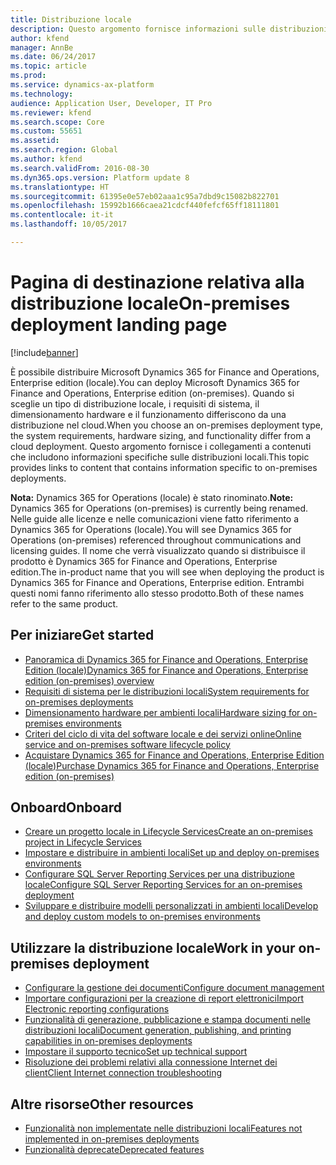 ```yaml
---
title: Distribuzione locale
description: Questo argomento fornisce informazioni sulle distribuzioni locali e collegamenti a contenuti ad esse correlati.
author: kfend
manager: AnnBe
ms.date: 06/24/2017
ms.topic: article
ms.prod: 
ms.service: dynamics-ax-platform
ms.technology: 
audience: Application User, Developer, IT Pro
ms.reviewer: kfend
ms.search.scope: Core
ms.custom: 55651
ms.assetid: 
ms.search.region: Global
ms.author: kfend
ms.search.validFrom: 2016-08-30
ms.dyn365.ops.version: Platform update 8
ms.translationtype: HT
ms.sourcegitcommit: 61395e0e57eb02aaa1c95a7dbd9c15082b822701
ms.openlocfilehash: 15992b1666caea21cdcf440fefcf65ff18111801
ms.contentlocale: it-it
ms.lasthandoff: 10/05/2017

---
```

# <a name="on-premises-deployment-landing-page"></a><span data-ttu-id="a36e5-103">Pagina di destinazione relativa alla distribuzione locale</span><span class="sxs-lookup"><span data-stu-id="a36e5-103">On-premises deployment landing page</span></span>

[!include[banner](../includes/banner.md)]

<span data-ttu-id="a36e5-104">È possibile distribuire Microsoft Dynamics 365 for Finance and Operations, Enterprise edition (locale).</span><span class="sxs-lookup"><span data-stu-id="a36e5-104">You can deploy Microsoft Dynamics 365 for Finance and Operations, Enterprise edition (on-premises).</span></span> <span data-ttu-id="a36e5-105">Quando si sceglie un tipo di distribuzione locale, i requisiti di sistema, il dimensionamento hardware e il funzionamento differiscono da una distribuzione nel cloud.</span><span class="sxs-lookup"><span data-stu-id="a36e5-105">When you choose an on-premises deployment type, the system requirements, hardware sizing, and functionality differ from a cloud deployment.</span></span> <span data-ttu-id="a36e5-106">Questo argomento fornisce i collegamenti a contenuti che includono informazioni specifiche sulle distribuzioni locali.</span><span class="sxs-lookup"><span data-stu-id="a36e5-106">This topic provides links to content that contains information specific to on-premises deployments.</span></span>

<span data-ttu-id="a36e5-107">**Nota:** Dynamics 365 for Operations (locale) è stato rinominato.</span><span class="sxs-lookup"><span data-stu-id="a36e5-107">**Note:** Dynamics 365 for Operations (on-premises) is currently being renamed.</span></span> <span data-ttu-id="a36e5-108">Nelle guide alle licenze e nelle comunicazioni viene fatto riferimento a Dynamics 365 for Operations (locale).</span><span class="sxs-lookup"><span data-stu-id="a36e5-108">You will see Dynamics 365 for Operations (on-premises) referenced throughout communications and licensing guides.</span></span> <span data-ttu-id="a36e5-109">Il nome che verrà visualizzato quando si distribuisce il prodotto è Dynamics 365 for Finance and Operations, Enterprise edition.</span><span class="sxs-lookup"><span data-stu-id="a36e5-109">The in-product name that you will see when deploying the product is Dynamics 365 for Finance and Operations, Enterprise edition.</span></span> <span data-ttu-id="a36e5-110">Entrambi questi nomi fanno riferimento allo stesso prodotto.</span><span class="sxs-lookup"><span data-stu-id="a36e5-110">Both of these names refer to the same product.</span></span>

## <a name="get-started"></a><span data-ttu-id="a36e5-111">Per iniziare</span><span class="sxs-lookup"><span data-stu-id="a36e5-111">Get started</span></span>
- [<span data-ttu-id="a36e5-112">Panoramica di Dynamics 365 for Finance and Operations, Enterprise Edition (locale)</span><span class="sxs-lookup"><span data-stu-id="a36e5-112">Dynamics 365 for Finance and Operations, Enterprise edition (on-premises) overview</span></span>](on-premises-overview.md)
- [<span data-ttu-id="a36e5-113">Requisiti di sistema per le distribuzioni locali</span><span class="sxs-lookup"><span data-stu-id="a36e5-113">System requirements for on-premises deployments</span></span>](../../fin-and-ops/get-started/system-requirements-on-prem.md)
- [<span data-ttu-id="a36e5-114">Dimensionamento hardware per ambienti locali</span><span class="sxs-lookup"><span data-stu-id="a36e5-114">Hardware sizing for on-premises environments</span></span>](../../fin-and-ops/get-started/hardware-sizing-on-premises-environments.md)
- [<span data-ttu-id="a36e5-115">Criteri del ciclo di vita del software locale e dei servizi online</span><span class="sxs-lookup"><span data-stu-id="a36e5-115">Online service and on-premises software lifecycle policy</span></span>](../migration-upgrade/versions-update-policy.md)
- [<span data-ttu-id="a36e5-116">Acquistare Dynamics 365 for Finance and Operations, Enterprise Edition (locale)</span><span class="sxs-lookup"><span data-stu-id="a36e5-116">Purchase Dynamics 365 for Finance and Operations, Enterprise edition (on-premises)</span></span>](../../fin-and-ops/get-started/purchase-on-premises.md)

## <a name="onboard"></a><span data-ttu-id="a36e5-117">Onboard</span><span class="sxs-lookup"><span data-stu-id="a36e5-117">Onboard</span></span>
- [<span data-ttu-id="a36e5-118">Creare un progetto locale in Lifecycle Services</span><span class="sxs-lookup"><span data-stu-id="a36e5-118">Create an on-premises project in Lifecycle Services</span></span>](../lifecycle-services/lbd-create-lcs-on-prem-project.md)
- [<span data-ttu-id="a36e5-119">Impostare e distribuire in ambienti locali</span><span class="sxs-lookup"><span data-stu-id="a36e5-119">Set up and deploy on-premises environments</span></span>](setup-deploy-on-premises-environments.md)
- [<span data-ttu-id="a36e5-120">Configurare SQL Server Reporting Services per una distribuzione locale</span><span class="sxs-lookup"><span data-stu-id="a36e5-120">Configure SQL Server Reporting Services for an on-premises deployment</span></span>](../analytics/configure-ssrs-on-premises.md)
- [<span data-ttu-id="a36e5-121">Sviluppare e distribuire modelli personalizzati in ambienti locali</span><span class="sxs-lookup"><span data-stu-id="a36e5-121">Develop and deploy custom models to on-premises environments</span></span>](develop-deploy-custom-models-on-premises.md)

## <a name="work-in-your-on-premises-deployment"></a><span data-ttu-id="a36e5-122">Utilizzare la distribuzione locale</span><span class="sxs-lookup"><span data-stu-id="a36e5-122">Work in your on-premises deployment</span></span>
- [<span data-ttu-id="a36e5-123">Configurare la gestione dei documenti</span><span class="sxs-lookup"><span data-stu-id="a36e5-123">Configure document management</span></span>](../../fin-and-ops/organization-administration/configure-document-management.md)
- [<span data-ttu-id="a36e5-124">Importare configurazioni per la creazione di report elettronici</span><span class="sxs-lookup"><span data-stu-id="a36e5-124">Import Electronic reporting configurations</span></span>](../analytics/electronic-reporting-import-ger-configurations.md)
- [<span data-ttu-id="a36e5-125">Funzionalità di generazione, pubblicazione e stampa documenti nelle distribuzioni locali</span><span class="sxs-lookup"><span data-stu-id="a36e5-125">Document generation, publishing, and printing capabilities in on-premises deployments</span></span>](../analytics/printing-capabilities-on-premises.md)
- [<span data-ttu-id="a36e5-126">Impostare il supporto tecnico</span><span class="sxs-lookup"><span data-stu-id="a36e5-126">Set up technical support</span></span>](../lifecycle-services/support-experience.md)
- [<span data-ttu-id="a36e5-127">Risoluzione dei problemi relativi alla connessione Internet dei client</span><span class="sxs-lookup"><span data-stu-id="a36e5-127">Client Internet connection troubleshooting</span></span>](../user-interface/client-disconnected.md)

## <a name="other-resources"></a><span data-ttu-id="a36e5-128">Altre risorse</span><span class="sxs-lookup"><span data-stu-id="a36e5-128">Other resources</span></span>
- [<span data-ttu-id="a36e5-129">Funzionalità non implementate nelle distribuzioni locali</span><span class="sxs-lookup"><span data-stu-id="a36e5-129">Features not implemented in on-premises deployments</span></span>](../../fin-and-ops/get-started/features-not-implemented-on-prem.md)
- [<span data-ttu-id="a36e5-130">Funzionalità deprecate</span><span class="sxs-lookup"><span data-stu-id="a36e5-130">Deprecated features</span></span>](../migration-upgrade/deprecated-features.md)
 

